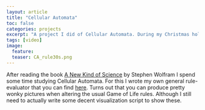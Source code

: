```yaml
---
layout: article
title: "Cellular Automata"
toc: false
categories: projects
excerpt: "A project I did of Cellular Automata. During my Christmas holidays I did some studies of how self-organizing criticality works. And for that one needs a proper Cellular Automaton code, of course!"
tags: [video]
image:
  feature: 
  teaser: CA_rule30s.png
---
```


After reading the book [A New Kind of Science](https://www.wolframscience.com/nksonline/toc.html) by Stephen Wolfram I spend some time studying Cellular Automata.
For this I wrote my own general rule-evaluator that you can find [here](https://github.com/natj/CellularAutomata.jl).
Turns out that you can produce pretty wonky pictures when altering the usual Game of Life rules.
Although I still need to actually write some decent visualization script to show these.